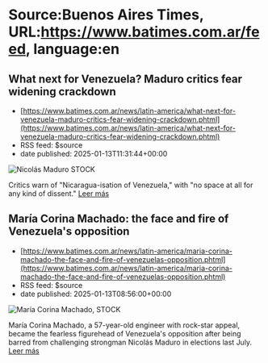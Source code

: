 # Source:Buenos Aires Times, URL:https://www.batimes.com.ar/feed, language:en

## What next for Venezuela? Maduro critics fear widening crackdown
 - [https://www.batimes.com.ar/news/latin-america/what-next-for-venezuela-maduro-critics-fear-widening-crackdown.phtml](https://www.batimes.com.ar/news/latin-america/what-next-for-venezuela-maduro-critics-fear-widening-crackdown.phtml)
 - RSS feed: $source
 - date published: 2025-01-13T11:31:44+00:00

<p><img src="https://fotos.perfil.com/2025/01/13/trim/540/304/nicolas-maduro-stock-1947012.jpg" alt="Nicolás Maduro STOCK" /></p>Critics warn of "Nicaragua-isation of Venezuela," with "no space at all for any kind of dissent."
 <a href="https://www.batimes.com.ar/news/latin-america/what-next-for-venezuela-maduro-critics-fear-widening-crackdown.phtml">Leer más</a>

## María Corina Machado: the face and fire of Venezuela's opposition
 - [https://www.batimes.com.ar/news/latin-america/maria-corina-machado-the-face-and-fire-of-venezuelas-opposition.phtml](https://www.batimes.com.ar/news/latin-america/maria-corina-machado-the-face-and-fire-of-venezuelas-opposition.phtml)
 - RSS feed: $source
 - date published: 2025-01-13T08:56:00+00:00

<p><img src="https://fotos.perfil.com/2025/01/13/trim/540/304/maria-corina-machado-stock-1947288.jpg" alt="María Corina Machado, STOCK" /></p>María Corina Machado, a 57-year-old engineer with rock-star appeal, became the fearless figurehead of Venezuela's opposition after being barred from challenging strongman Nicolás Maduro in elections last July. <a href="https://www.batimes.com.ar/news/latin-america/maria-corina-machado-the-face-and-fire-of-venezuelas-opposition.phtml">Leer más</a>

